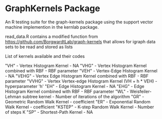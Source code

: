 # GraphKernels Package

An R testing suite for the graph-kernels package using the support vector machine implemention in the kernlab package.

read_data.R contains a modified function from https://github.com/BorgwardtLab/graph-kernels
that allows for igraph data sets to be read and stored as lists

List of kernels available and their codes

"VH" - Vertex Histogram Kernel - NA
"VHG" - Vertex Histogram Kernel combined with RBF - RBF parameter
"VEH" - Vertex-Edge Histogram Kernel - NA
"VEHG" - Vertex Edge Histogram Kernel combined with RBF - RBF parameter
"VVHG" - Vertex Vertex-edge Histogram Kernel (VH + h * VEH) - hyperparameter 'h'
"EH" - Edge Histogram Kernel - NA
"EHG" - Edge Histogram Kernel combined with RBF - RBF parameter
"WL" - Weisfeiler-Lehman subtree kernel - Number of iterations of the algorithm
"GR" - Geometric Random Walk Kernel - coefficient
"ER" - Exponential Random Walk Kernel - coefficient
"KSTEP" - K-step Random Walk Kernel - Number of steps K
"SP" - Shortest-Path Kernel - NA
